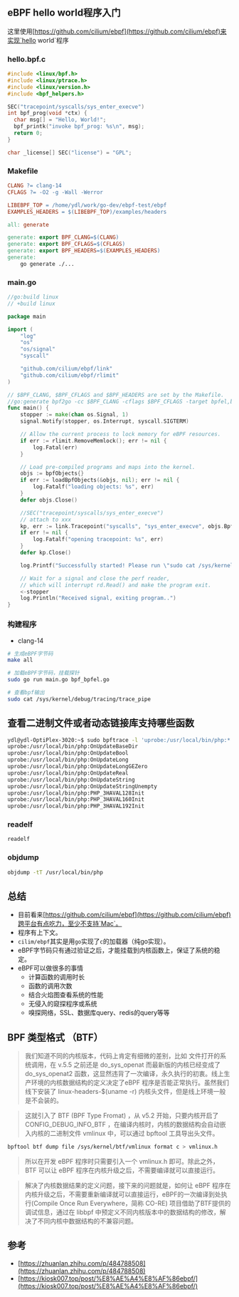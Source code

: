 ## eBPF hello world程序入门

这里使用[https://github.com/cilium/ebpf](https://github.com/cilium/ebpf)来实现`hello world`程序

### hello.bpf.c
```c
#include <linux/bpf.h>
#include <linux/ptrace.h>
#include <linux/version.h>
#include <bpf_helpers.h>

SEC("tracepoint/syscalls/sys_enter_execve")
int bpf_prog(void *ctx) {
  char msg[] = "Hello, World!";
  bpf_printk("invoke bpf_prog: %s\n", msg);
  return 0;
}

char _license[] SEC("license") = "GPL";
```

### Makefile
```makefile
CLANG ?= clang-14
CFLAGS ?= -O2 -g -Wall -Werror

LIBEBPF_TOP = /home/ydl/work/go-dev/ebpf-test/ebpf
EXAMPLES_HEADERS = $(LIBEBPF_TOP)/examples/headers

all: generate

generate: export BPF_CLANG=$(CLANG)
generate: export BPF_CFLAGS=$(CFLAGS)
generate: export BPF_HEADERS=$(EXAMPLES_HEADERS)
generate:
	go generate ./...
```

### main.go

```go
//go:build linux
// +build linux

package main

import (
	"log"
	"os"
	"os/signal"
	"syscall"

	"github.com/cilium/ebpf/link"
	"github.com/cilium/ebpf/rlimit"
)

// $BPF_CLANG, $BPF_CFLAGS and $BPF_HEADERS are set by the Makefile.
//go:generate bpf2go -cc $BPF_CLANG -cflags $BPF_CFLAGS -target bpfel,bpfeb bpf hello.bpf.c -- -I $BPF_HEADERS
func main() {
	stopper := make(chan os.Signal, 1)
	signal.Notify(stopper, os.Interrupt, syscall.SIGTERM)

	// Allow the current process to lock memory for eBPF resources.
	if err := rlimit.RemoveMemlock(); err != nil {
		log.Fatal(err)
	}

	// Load pre-compiled programs and maps into the kernel.
	objs := bpfObjects{}
	if err := loadBpfObjects(&objs, nil); err != nil {
		log.Fatalf("loading objects: %s", err)
	}
	defer objs.Close()

	//SEC("tracepoint/syscalls/sys_enter_execve")
	// attach to xxx
	kp, err := link.Tracepoint("syscalls", "sys_enter_execve", objs.BpfProg, nil)
	if err != nil {
		log.Fatalf("opening tracepoint: %s", err)
	}
	defer kp.Close()

	log.Printf("Successfully started! Please run \"sudo cat /sys/kernel/debug/tracing/trace_pipe\" to see output of the BPF programs\n")

	// Wait for a signal and close the perf reader,
	// which will interrupt rd.Read() and make the program exit.
	<-stopper
	log.Println("Received signal, exiting program..")
}
```

### 构建程序
- clang-14

```bash
# 生成eBPF字节码
make all

# 加载eBPF字节码，挂载探针
sudo go run main.go bpf_bpfel.go

# 查看bpf输出
sudo cat /sys/kernel/debug/tracing/trace_pipe
```

## 查看二进制文件或者动态链接库支持哪些函数

```bash
ydl@ydl-OptiPlex-3020:~$ sudo bpftrace -l 'uprobe:/usr/local/bin/php:*'|head
uprobe:/usr/local/bin/php:OnUpdateBaseDir
uprobe:/usr/local/bin/php:OnUpdateBool
uprobe:/usr/local/bin/php:OnUpdateLong
uprobe:/usr/local/bin/php:OnUpdateLongGEZero
uprobe:/usr/local/bin/php:OnUpdateReal
uprobe:/usr/local/bin/php:OnUpdateString
uprobe:/usr/local/bin/php:OnUpdateStringUnempty
uprobe:/usr/local/bin/php:PHP_3HAVAL128Init
uprobe:/usr/local/bin/php:PHP_3HAVAL160Init
uprobe:/usr/local/bin/php:PHP_3HAVAL192Init
```

### readelf

```bash
readelf
```

### objdump
```bash
objdump -tT /usr/local/bin/php
```

## 总结
- 目前看来[https://github.com/cilium/ebpf](https://github.com/cilium/ebpf)跨平台有点吃力，至少不支持`Mac`。
- 程序有上下文。
- `cilim/ebpf`其实是用`go`实现了`c`的加载器（纯go实现）。
- eBPF字节码只有通过验证之后，才能挂载到内核函数上，保证了系统的稳定。
- eBPF可以做很多的事情
  - 计算函数的调用时长
  - 函数的调用次数
  - 结合火焰图查看系统的性能
  - 无侵入的窥探程序或系统
  - 嗅探网络，SSL、数据库query、redis的query等等

## BPF 类型格式 （BTF）
> 我们知道不同的内核版本，代码上肯定有细微的差别，比如 文件打开的系统调用，在 v.5.5 之前还是 do_sys_openat 而最新版的内核已经变成了 do_sys_openat2 函数，这显然违背了一次编译，永久执行的初衷。线上生产环境的内核数据结构的定义决定了eBPF 程序是否能正常执行。虽然我们线下安装了 linux-headers-$(uname -r) 内核头文件，但是线上环境一般是不会装的。

> 这就引入了 BTF (BPF Type Fromat) ，从 v5.2 开始，只要内核开启了 CONFIG_DEBUG_INFO_BTF ，在编译内核时，内核的数据结构会自动嵌入内核的二进制文件 vmlinux 中，可以通过 bpftool 工具导出头文件。

```bash
bpftool btf dump file /sys/kernel/btf/vmlinux format c > vmlinux.h
```
> 所以在开发 eBPF 程序时只需要引入一个 vmlinux.h 即可。除此之外， BTF 可以让 eBPF 程序在内核升级之后，不需要编译就可以直接运行。


> 解决了内核数据结果的定义问题，接下来的问题就是，如何让 eBPF 程序在内核升级之后，不需要重新编译就可以直接运行，eBPF的一次编译到处执行(Compile Once Run Everywhere，简称 CO-RE) 项目借助了BTF提供的调试信息，通过在 libbpf 中预定义不同内核版本中的数据结构的修改，解决了不同内核中数据结构的不兼容问题。



## 参考
- [https://zhuanlan.zhihu.com/p/484788508](https://zhuanlan.zhihu.com/p/484788508)
- [https://kiosk007.top/post/%E8%AE%A4%E8%AF%86ebpf/](https://kiosk007.top/post/%E8%AE%A4%E8%AF%86ebpf/)